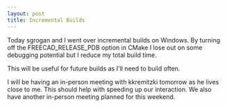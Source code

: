 ```yaml
---
layout: post
title: Incremental Builds
---
```


Today sgrogan and I went over incremental builds on Windows. By turning off the FREECAD_RELEASE_PDB option in CMake I lose out on some debugging potential but I reduce my total build time.

This will be useful for future builds as I'll need to build often.

I will be having an in-person meeting with kkremitzki tomorrow as he lives close to me. This should help with speeding up our interaction. We also have another in-person meeting planned for this weekend.